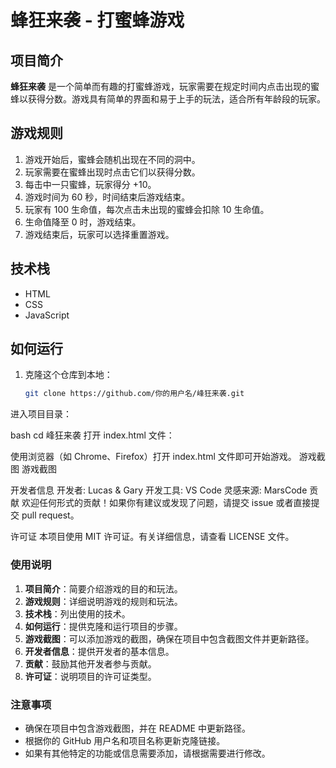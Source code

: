 # 蜂狂来袭 - 打蜜蜂游戏

## 项目简介

**蜂狂来袭** 是一个简单而有趣的打蜜蜂游戏，玩家需要在规定时间内点击出现的蜜蜂以获得分数。游戏具有简单的界面和易于上手的玩法，适合所有年龄段的玩家。

## 游戏规则

1. 游戏开始后，蜜蜂会随机出现在不同的洞中。
2. 玩家需要在蜜蜂出现时点击它们以获得分数。
3. 每击中一只蜜蜂，玩家得分 +10。
4. 游戏时间为 60 秒，时间结束后游戏结束。
5. 玩家有 100 生命值，每次点击未出现的蜜蜂会扣除 10 生命值。
6. 生命值降至 0 时，游戏结束。
7. 游戏结束后，玩家可以选择重置游戏。

## 技术栈

- HTML
- CSS
- JavaScript

## 如何运行

1. 克隆这个仓库到本地：
   ```bash
   git clone https://github.com/你的用户名/峰狂来袭.git
进入项目目录：

bash
cd 峰狂来袭
打开 index.html 文件：

使用浏览器（如 Chrome、Firefox）打开 index.html 文件即可开始游戏。
游戏截图
游戏截图  <!-- 请确保在项目中添加游戏截图并更新路径 -->

开发者信息
开发者: Lucas & Gary
开发工具: VS Code
灵感来源: MarsCode
贡献
欢迎任何形式的贡献！如果你有建议或发现了问题，请提交 issue 或者直接提交 pull request。

许可证
本项目使用 MIT 许可证。有关详细信息，请查看 LICENSE 文件。


### 使用说明

1. **项目简介**：简要介绍游戏的目的和玩法。
2. **游戏规则**：详细说明游戏的规则和玩法。
3. **技术栈**：列出使用的技术。
4. **如何运行**：提供克隆和运行项目的步骤。
5. **游戏截图**：可以添加游戏的截图，确保在项目中包含截图文件并更新路径。
6. **开发者信息**：提供开发者的基本信息。
7. **贡献**：鼓励其他开发者参与贡献。
8. **许可证**：说明项目的许可证类型。

### 注意事项

- 确保在项目中包含游戏截图，并在 README 中更新路径。
- 根据你的 GitHub 用户名和项目名称更新克隆链接。
- 如果有其他特定的功能或信息需要添加，请根据需要进行修改。
